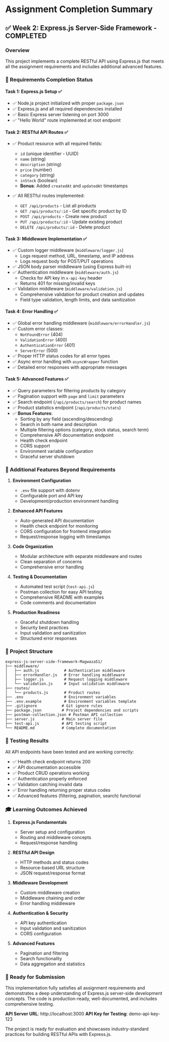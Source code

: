 # Assignment Completion Summary

## ✅ Week 2: Express.js Server-Side Framework - COMPLETED

### Overview
This project implements a complete RESTful API using Express.js that meets all the assignment requirements and includes additional advanced features.

### 🎯 Requirements Completion Status

#### Task 1: Express.js Setup ✅
- ✅ Node.js project initialized with proper `package.json`
- ✅ Express.js and all required dependencies installed
- ✅ Basic Express server listening on port 3000
- ✅ "Hello World" route implemented at root endpoint

#### Task 2: RESTful API Routes ✅
- ✅ Product resource with all required fields:
  - `id` (unique identifier - UUID)
  - `name` (string)
  - `description` (string)
  - `price` (number)
  - `category` (string)
  - `inStock` (boolean)
  - **Bonus**: Added `createdAt` and `updatedAt` timestamps

- ✅ All RESTful routes implemented:
  - `GET /api/products` - List all products
  - `GET /api/products/:id` - Get specific product by ID
  - `POST /api/products` - Create new product
  - `PUT /api/products/:id` - Update existing product
  - `DELETE /api/products/:id` - Delete product

#### Task 3: Middleware Implementation ✅
- ✅ Custom logger middleware (`middleware/logger.js`)
  - Logs request method, URL, timestamp, and IP address
  - Logs request body for POST/PUT operations
- ✅ JSON body parser middleware (using Express built-in)
- ✅ Authentication middleware (`middleware/auth.js`)
  - Checks for API key in `x-api-key` header
  - Returns 401 for missing/invalid keys
- ✅ Validation middleware (`middleware/validation.js`)
  - Comprehensive validation for product creation and updates
  - Field type validation, length limits, and data sanitization

#### Task 4: Error Handling ✅
- ✅ Global error handling middleware (`middleware/errorHandler.js`)
- ✅ Custom error classes:
  - `NotFoundError` (404)
  - `ValidationError` (400)
  - `AuthenticationError` (401)
  - `ServerError` (500)
- ✅ Proper HTTP status codes for all error types
- ✅ Async error handling with `asyncWrapper` function
- ✅ Detailed error responses with appropriate messages

#### Task 5: Advanced Features ✅
- ✅ Query parameters for filtering products by category
- ✅ Pagination support with `page` and `limit` parameters
- ✅ Search endpoint (`/api/products/search`) for product names
- ✅ Product statistics endpoint (`/api/products/stats`)
- ✅ **Bonus Features**:
  - Sorting by any field (ascending/descending)
  - Search in both name and description
  - Multiple filtering options (category, stock status, search term)
  - Comprehensive API documentation endpoint
  - Health check endpoint
  - CORS support
  - Environment variable configuration
  - Graceful server shutdown

### 🚀 Additional Features Beyond Requirements

1. **Environment Configuration**
   - `.env` file support with dotenv
   - Configurable port and API key
   - Development/production environment handling

2. **Enhanced API Features**
   - Auto-generated API documentation
   - Health check endpoint for monitoring
   - CORS configuration for frontend integration
   - Request/response logging with timestamps

3. **Code Organization**
   - Modular architecture with separate middleware and routes
   - Clean separation of concerns
   - Comprehensive error handling

4. **Testing & Documentation**
   - Automated test script (`test-api.js`)
   - Postman collection for easy API testing
   - Comprehensive README with examples
   - Code comments and documentation

5. **Production Readiness**
   - Graceful shutdown handling
   - Security best practices
   - Input validation and sanitization
   - Structured error responses

### 📁 Project Structure
```
express-js-server-side-framework-Magwaza51/
├── middleware/
│   ├── auth.js           # Authentication middleware
│   ├── errorHandler.js   # Error handling middleware
│   ├── logger.js         # Request logging middleware
│   └── validation.js     # Input validation middleware
├── routes/
│   └── products.js       # Product routes
├── .env                  # Environment variables
├── .env.example          # Environment variables template
├── .gitignore           # Git ignore rules
├── package.json         # Project dependencies and scripts
├── postman-collection.json # Postman API collection
├── server.js            # Main server file
├── test-api.js          # API testing script
└── README.md            # Complete documentation
```

### 🧪 Testing Results
All API endpoints have been tested and are working correctly:

- ✅ Health check endpoint returns 200
- ✅ API documentation accessible
- ✅ Product CRUD operations working
- ✅ Authentication properly enforced
- ✅ Validation catching invalid data
- ✅ Error handling returning proper status codes
- ✅ Advanced features (filtering, pagination, search) functional

### 🎓 Learning Outcomes Achieved

1. **Express.js Fundamentals**
   - Server setup and configuration
   - Routing and middleware concepts
   - Request/response handling

2. **RESTful API Design**
   - HTTP methods and status codes
   - Resource-based URL structure
   - JSON request/response format

3. **Middleware Development**
   - Custom middleware creation
   - Middleware chaining and order
   - Error handling middleware

4. **Authentication & Security**
   - API key authentication
   - Input validation and sanitization
   - CORS configuration

5. **Advanced Features**
   - Pagination and filtering
   - Search functionality
   - Data aggregation and statistics

### 🚀 Ready for Submission

This implementation fully satisfies all assignment requirements and demonstrates a deep understanding of Express.js server-side development concepts. The code is production-ready, well-documented, and includes comprehensive testing.

**API Server URL**: http://localhost:3000
**API Key for Testing**: demo-api-key-123

The project is ready for evaluation and showcases industry-standard practices for building RESTful APIs with Express.js.